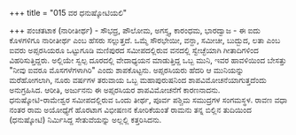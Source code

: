 +++
title = "015 ವರ ಧನುಷ್ಕೋಟಿಯಲಿ"

+++
ಪಂಚತಟಾಕ (ನಾರೀತೀರ್ಥ) - ಸೌಭದ್ರ, ಪೌಲೋಮ, ಅಗಸ್ತ್ಯ, ಕಾರಂಧಮ, ಭಾರದ್ವಾಜ - ಈ ಐದು ಕೊಳಗಳಿಗೂ ನಾರೀತೀರ್ಥ ಎಂಬ ಹೆಸರು ಸಲ್ಲುತ್ತದೆ. ಒಮ್ಮೆ ಸೌರಭೇಯೀ, ವನ್ದಾ, ಸಮೀಚೀ, ಬುದ್ಬುದ, ಲತಾ ಎಂಬ ಐವರು ಅಪ್ಸರಸಿಯರೂ ಒಟ್ಟುಗೂಡಿ ಮಣಿಪುರದ ಸಮೀಪದಲ್ಲಿರುವ ವನದಲ್ಲಿ ಸ್ವೇಚ್ಛೆಯಾಗಿ ಗೀತಾದಿಗಳಿಂದ ವಿಹರಿಸುತ್ತಿದ್ದರು. ಅಲ್ಲಿಯೇ ಸ್ವಲ್ಪ ದೂರದಲ್ಲಿ ವೇದಾಧ್ಯಯನ ಮಾಡುತ್ತಿದ್ದ ಒಬ್ಬ ಮುನಿ, ಇವರ ಹಾವಳಿಯಿಂದ ಬೇಸತ್ತು "ನೀವು ಐವರೂ ಮೊಸಗಳೆಗಳಾಗಿರಿ" ಎಂದು ಶಾಪಕೊಟ್ಟನು. ಅಪ್ಸರಸಿಯರು ಹೆದರಿ ಆ ಮುನಿಯನ್ನು ಮರೆಹೋಗಲಾಗಿ, ನೂರು ವರ್ಷಗಳ ತರುವಾಯ ಒಬ್ಬ ಮಹಾಪುರುಷನಿಂದ ಶಾಪವಿಮೋಚನೆಯಾಗುತ್ತದೆಂದು ಅನುಗ್ರಹಿಸಿದ. ಆರೀತಿ, ಅರ್ಜುನನು ಈ ಅಪ್ಸರಸಿಯರ ಶಾಪವಿಮೋಚನೆಗೆ ಕಾರಣನಾದನು.  
ಧನುಷ್ಕೋಟಿ-ರಾಮೇಶ್ವರ ಸಮೀಪದಲ್ಲಿರುವ ಒಂದು ತೀರ್ಥ, ಪೂರ್ವ ಪಶ್ಚಿಮ ಸಮುದ್ರಗಳ ಸಂಗಮಸ್ಥಳ. ರಾವಣ ವಧಾ ನಂತರ ರಾಮ ಅಯೋಧ್ಯೆಗೆ ಹೊರಟಾಗ ವಿಭೀಷಣನ ಕೋರಿಕೆಯಂತೆ ರಾಮನು ತನ್ನ ಬಿಲ್ಲಿನ ತುದಿಯಿಂದ (ಧನುಷ್ಕೋಟಿ) ನಿರ್ಮಿಸಿದ್ದ ಸೇತುವೆಯನ್ನು ಅಲ್ಲಲ್ಲಿ ಕತ್ತರಿಸಿದನು.